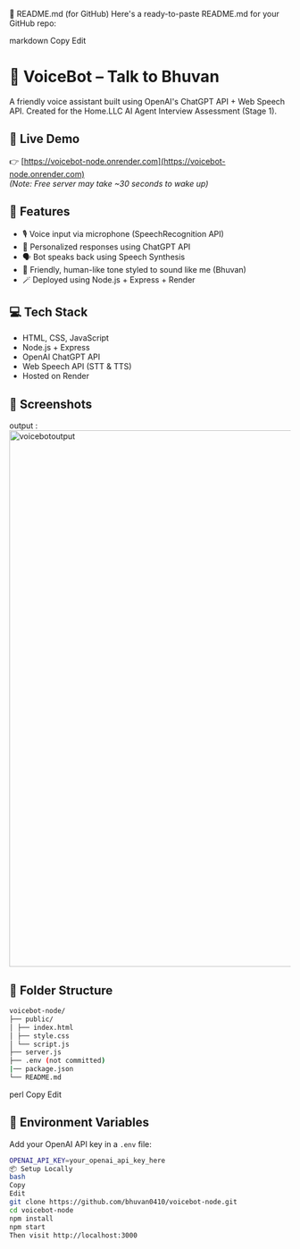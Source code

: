 📄 README.md (for GitHub)
Here's a ready-to-paste README.md for your GitHub repo:

markdown
Copy
Edit
# 🧠 VoiceBot – Talk to Bhuvan

A friendly voice assistant built using OpenAI's ChatGPT API + Web Speech API. Created for the Home.LLC AI Agent Interview Assessment (Stage 1).

## 🔗 Live Demo

👉 [https://voicebot-node.onrender.com](https://voicebot-node.onrender.com)  
*(Note: Free server may take ~30 seconds to wake up)*

## 🚀 Features

- 🎙️ Voice input via microphone (SpeechRecognition API)
- 🤖 Personalized responses using ChatGPT API
- 🗣️ Bot speaks back using Speech Synthesis
- 💬 Friendly, human-like tone styled to sound like me (Bhuvan)
- 🪄 Deployed using Node.js + Express + Render

## 💻 Tech Stack

- HTML, CSS, JavaScript
- Node.js + Express
- OpenAI ChatGPT API
- Web Speech API (STT & TTS)
- Hosted on Render

## 📸 Screenshots

output : <img width="960" alt="voicebotoutput" src="https://github.com/user-attachments/assets/c7a7fe14-0319-4f5b-bd1e-98c6818b4a4d" />


## 📁 Folder Structure
``` bash
voicebot-node/
├── public/
│ ├── index.html
│ ├── style.css
│ └── script.js
├── server.js
├── .env (not committed)
|── package.json
└── README.md
```

perl
Copy
Edit

## 🔐 Environment Variables

Add your OpenAI API key in a `.env` file:

```bash
OPENAI_API_KEY=your_openai_api_key_here
📦 Setup Locally
bash
Copy
Edit
git clone https://github.com/bhuvan0410/voicebot-node.git
cd voicebot-node
npm install
npm start
Then visit http://localhost:3000
```
